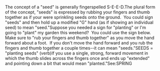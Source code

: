 The concept of a "seed" is generally fingerspelled S-E-E-D.The plural form of the concept, "seeds" is expressed by rubbing your fingers 
and thumb together as if your were sprinkling seeds onto the ground.  
You could sign "seeds" and then hold up a modified "G" hand (as if showing 
an individual seed) to mean "seed."Suppose you needed a sign for "planting" or I'm going to
"plant" my garden this weekend?  You could use the sign
below.  Make sure to "rub your fingers and thumb together" as
you move the hand forward about a foot.  If you don't move the hand
forward and you rub the fingers and thumb together a couple times--it can mean
"seeds."SEEDS =  "planting seeds" (verb)If you use a single, strong, forward movement in which the thumb slides 
across the fingers once and ends up "extended" and pointing down a bit that 
would mean "planted."See:SPRING